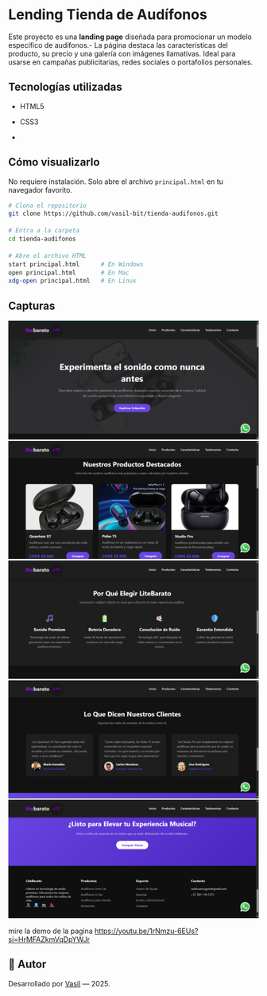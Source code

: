 # Lending Tienda de Audífonos 

Este proyecto es una **landing page** diseñada para promocionar un modelo específico de audífonos.- La página destaca las características del producto, su precio y una galería con imágenes llamativas. Ideal para usarse en campañas publicitarias, redes sociales o portafolios personales.


##  Tecnologías utilizadas

- HTML5
- CSS3

- 
##  Cómo visualizarlo

No requiere instalación. Solo abre el archivo `principal.html` en tu navegador favorito.

```bash
# Clona el repositorio
git clone https://github.com/vasil-bit/tienda-audifonos.git

# Entra a la carpeta
cd tienda-audifonos

# Abre el archivo HTML
start principal.html      # En Windows
open principal.html       # En Mac
xdg-open principal.html   # En Linux
```

## Capturas

![Vista principal01](screenshots/01.png)
![Vista principal02](screenshots/02.png)
![Vista principal03](screenshots/03.png)
![Vista principal04](screenshots/04.png)
![Vista principal05](screenshots/05.png)

 mire la demo de la pagina https://youtu.be/1rNmzu-6EUs?si=HrMFAZkmVqDpYWJr
 
## 👤 Autor

Desarrollado por [Vasil](https://github.com/vasil-bit) — 2025.
